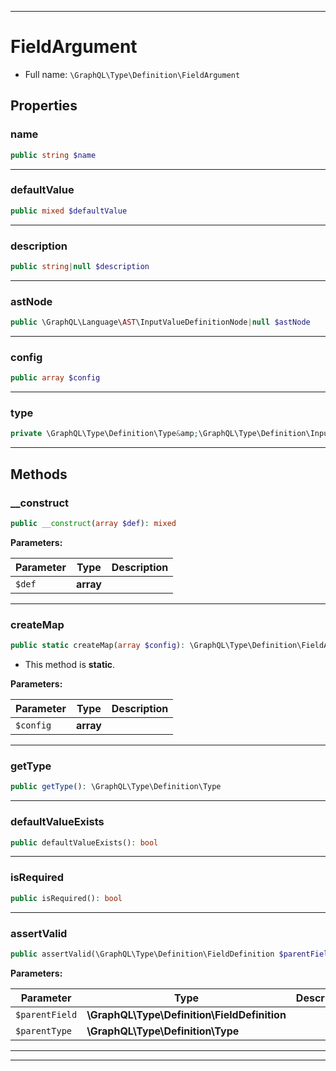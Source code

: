***

# FieldArgument

* Full name: `\GraphQL\Type\Definition\FieldArgument`

## Properties

### name

```php
public string $name
```

***

### defaultValue

```php
public mixed $defaultValue
```

***

### description

```php
public string|null $description
```

***

### astNode

```php
public \GraphQL\Language\AST\InputValueDefinitionNode|null $astNode
```

***

### config

```php
public array $config
```

***

### type

```php
private \GraphQL\Type\Definition\Type&amp;\GraphQL\Type\Definition\InputType $type
```

***

## Methods

### __construct

```php
public __construct(array $def): mixed
```

**Parameters:**

| Parameter | Type | Description |
|-----------|------|-------------|
| `$def` | **array** |  |

***

### createMap

```php
public static createMap(array $config): \GraphQL\Type\Definition\FieldArgument[]
```

* This method is **static**.

**Parameters:**

| Parameter | Type | Description |
|-----------|------|-------------|
| `$config` | **array** |  |

***

### getType

```php
public getType(): \GraphQL\Type\Definition\Type
```

***

### defaultValueExists

```php
public defaultValueExists(): bool
```

***

### isRequired

```php
public isRequired(): bool
```

***

### assertValid

```php
public assertValid(\GraphQL\Type\Definition\FieldDefinition $parentField, \GraphQL\Type\Definition\Type $parentType): mixed
```

**Parameters:**

| Parameter | Type | Description |
|-----------|------|-------------|
| `$parentField` | **\GraphQL\Type\Definition\FieldDefinition** |  |
| `$parentType` | **\GraphQL\Type\Definition\Type** |  |

***


***

